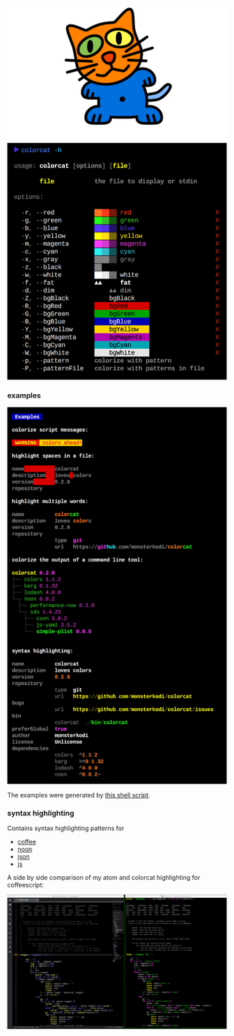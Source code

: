 ![colorcat](img/colorcat.png)
![usage](img/usage.png)
### examples
![examples](img/examples.png)

The examples were generated by [this shell script](./test/test.sh).

### syntax highlighting

Contains syntax highlighting patterns for

- [coffee](./syntax/coffee.noon) 
- [noon](./syntax/noon.noon) 
- [json](./syntax/json.noon) 
- [js](./syntax/js.noon) 

A side by side comparison of my atom and colorcat highlighting for coffeescript:

![atomcat](img/atomcat.png)